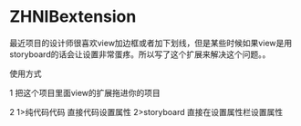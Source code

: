 # ZHNIBextension
最近项目的设计师很喜欢view加边框或者加下划线，但是某些时候如果view是用storyboard的话会让设置非常蛋疼。所以写了这个扩展来解决这个问题。。

使用方式 

1 把这个项目里面view的扩展拖进你的项目

2
1>纯代码代码 直接代码设置属性
2>storyboard 直接在设置属性栏设置属性

